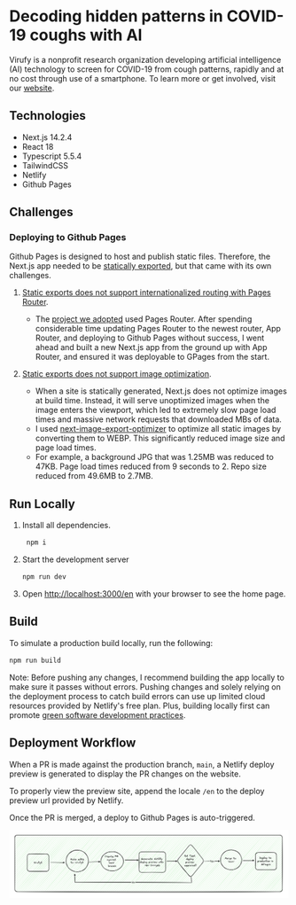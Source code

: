 # Decoding hidden patterns in COVID-19 coughs with AI

Virufy is a nonprofit research organization developing artificial intelligence (AI) technology to screen for COVID-19 from cough patterns, rapidly and at no cost through use of a smartphone. To learn more or get involved, visit our [website](https://gevuong.github.io/minimal-i18n-with-app-route/en).

## Technologies

- Next.js 14.2.4
- React 18
- Typescript 5.5.4
- TailwindCSS
- Netlify
- Github Pages

## Challenges

### Deploying to Github Pages

Github Pages is designed to host and publish static files. Therefore, the Next.js app needed to be [statically exported](https://nextjs.org/docs/app/building-your-application/deploying/static-exports#configuration), but that came with its own challenges.

1. [Static exports does not support internationalized routing with Pages Router](https://nextjs.org/docs/pages/building-your-application/routing/internationalization#how-does-this-work-with-static-generation).

   - The [project we adopted](https://github.com/virufy6/virufy6.github.io/tree/release) used Pages Router. After spending considerable time updating Pages Router to the newest router, App Router, and deploying to Github Pages without success, I went ahead and built a new Next.js app from the ground up with App Router, and ensured it was deployable to GPages from the start.

2. [Static exports does not support image optimization](https://nextjs.org/docs/pages/building-your-application/routing/internationalization#how-does-this-work-with-static-generation).

   - When a site is statically generated, Next.js does not optimize images at build time. Instead, it will serve unoptimized images when the image enters the viewport, which led to extremely slow page load times and massive network requests that downloaded MBs of data.
   - I used [next-image-export-optimizer](https://github.com/Niels-IO/next-image-export-optimizer) to optimize all static images by converting them to WEBP. This significantly reduced image size and page load times.
   - For example, a background JPG that was 1.25MB was reduced to 47KB. Page load times reduced from 9 seconds to 2. Repo size reduced from 49.6MB to 2.7MB.

## Run Locally

1. Install all dependencies.

   ```bash
    npm i
   ```

2. Start the development server

   ```bash
   npm run dev
   ```

3. Open [http://localhost:3000/en](http://localhost:3000/en) with your browser to see the home page.

## Build

To simulate a production build locally, run the following:

```bash
npm run build
```

Note: Before pushing any changes, I recommend building the app locally to make sure it passes without errors. Pushing changes and solely relying on the deployment process to catch build errors can use up limited cloud resources provided by Netlify's free plan. Plus, building locally first can promote [green software development practices](https://github.com/Ha-neu-l/GreenSoftware101HandBook?tab=readme-ov-file).

## Deployment Workflow

When a PR is made against the production branch, `main`, a Netlify deploy preview is generated to display the PR changes on the website.

To properly view the preview site, append the locale `/en` to the deploy preview url provided by Netlify.

Once the PR is merged, a deploy to Github Pages is auto-triggered.

![Current Workflow](./public/diagrams/deployment-workflow.png)
